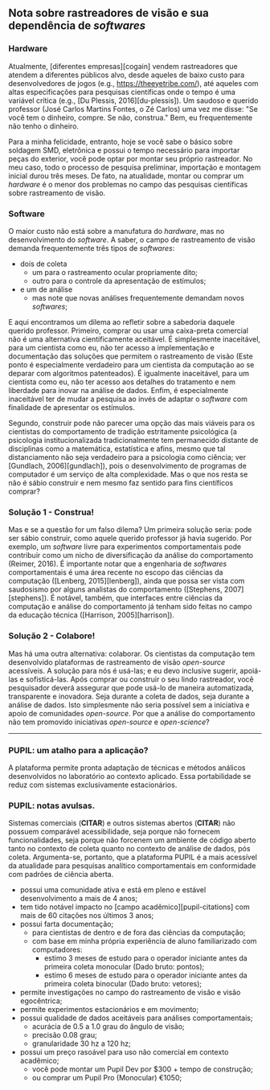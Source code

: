## Nota sobre rastreadores de visão e sua dependência de *softwares* 

### Hardware

Atualmente, [diferentes empresas][cogain] vendem rastreadores que atendem a diferentes públicos alvo, desde aqueles de baixo custo para desenvolvedores de jogos (e.g., https://theeyetribe.com/), até aqueles com altas especificações para pesquisas científicas onde o tempo é uma variável crítica (e.g., [Du Plessis, 2016][du-plessis]). Um saudoso e querido professor (José Carlos Martins Fontes, o Zé Carlos) uma vez me disse: "Se você tem o dinheiro, compre. Se não, construa." Bem, eu frequentemente não tenho o dinheiro.

Para a minha felicidade, entranto, hoje se você sabe o básico sobre soldagem SMD, eletrônica e possui o tempo necessário para importar peças do exterior, você pode optar por montar seu próprio rastreador. No meu caso, todo o processo de pesquisa preliminar, importação e montagem inicial durou três meses. De fato, na atualidade, montar ou comprar um *hardware* é o menor dos problemas no campo das pesquisas científicas sobre rastreamento de visão.

### Software

O maior custo não está sobre a manufatura do *hardware*, mas no desenvolvimento do *software*. A saber, o campo de rastreamento de visão demanda frequentemente três tipos de *softwares*:
   
   - dois de coleta
      - um para o rastreamento ocular propriamente dito;
      - outro para o controle da apresentação de estímulos;
   - e um de análise
      - mas note que novas análises frequentemente demandam novos *softwares*;

E aqui encontramos um dilema ao refletir sobre a sabedoria daquele querido professor. Primeiro, comprar ou usar uma caixa-preta comercial não é uma alternativa cientificamente aceitável. É simplesmente inaceitável, para um cientista como eu, não ter acesso a implementação e documentação das soluções que permitem o rastreamento de visão (Este ponto é especialmente verdadeiro para um cientista da computação ao se deparar com algoritmos patenteados). É igualmente inaceitável, para um cientista como eu, não ter acesso aos detalhes do tratamento e nem liberdade para inovar na análise de dados. Enfim, é especialmente inaceitável ter de mudar a pesquisa ao invés de adaptar o *software* com finalidade de apresentar os estímulos.

Segundo, construir pode não parecer uma opção das mais viáveis para os cientistas do comportamento de tradição estritamente psicológica (a psicologia institucionalizada tradicionalmente tem permanecido distante de disciplinas como a matemática, estatística e afins, mesmo que tal distanciamento não seja verdadeiro para a psicologia como ciência; ver [Gundlach, 2006][gundlach]), pois o desenvolvimento de programas de computador é um serviço de alta complexidade. Mas o que nos resta se não é sábio construir e nem mesmo faz sentido para fins científicos comprar?

### Solução 1 - Construa!

Mas e se a questão for um falso dilema? Um primeira solução seria: pode ser sábio construir, como aquele querido professor já havia sugerido. Por exemplo, um *software* livre para experimentos comportamentais pode contribuir como um nicho de diversificação da análise do comportamento (Reimer, 2016). É importante notar que a engenharia de *softwares* comportamentais é uma área recente no escopo das ciências da computação ([Lenberg, 2015][lenberg]), ainda que possa ser vista com saudosismo por alguns analistas do comportamento ([Stephens, 2007][stephens]). É notável, também, que interfaces entre ciências da computação e análise do comportamento já tenham sido feitas no campo da educação técnica ([Harrison, 2005][harrison]).

### Solução 2 - Colabore!

Mas há uma outra alternativa: colaborar. Os cientistas da computação tem desenvolvido plataformas de rastreamento de visão *open-source* acessíveis. A solução para nós é usá-las; e eu devo inclusive sugerir, apoiá-las e sofisticá-las. Após comprar ou construir o seu lindo rastreador, você pesquisador deverá assegurar que pode usá-lo de maneira automatizada, transparente e inovadora. Seja durante a coleta de dados, seja durante a análise de dados. Isto simplesmente não seria possível sem a iniciativa e apoio de comunidades *open-source*. Por que a análise do comportamento não tem promovido iniciativas *open-source* e *open-science*?

____

### PUPIL: um atalho para a aplicação?

A plataforma permite pronta adaptação de técnicas e métodos análicos desenvolvidos no laboratório ao contexto aplicado. Essa portabilidade se reduz com sistemas exclusivamente estacionários.

### PUPIL: notas avulsas.

Sistemas comerciais (**CITAR**) e outros sistemas abertos (**CITAR**) não possuem comparável acessibilidade, seja porque não fornecem funcionalidades, seja porque não forcenem um ambiente de código aberto tanto no contexto de coleta quanto no contexto de análise de dados, pós coleta. Argumenta-se, portanto, que a plataforma PUPIL é a mais acessível da atualidade para pesquisas analítico comportamentais em conformidade com padrões de ciência aberta.

- possui uma comunidade ativa e está em pleno e estável desenvolvimento a mais de 4 anos;
- tem tido notável impacto no [campo acadêmico][pupil-citations] com mais de 60 citações nos últimos 3 anos;
- possui farta documentação;
   - para cientistas de dentro e de fora das ciências da computação;
   - com base em minha própria experiência de aluno familiarizado com computadores:
      - estimo 3 meses de estudo para o operador iniciante antes da primeira coleta monocular (Dado bruto: pontos);
      - estimo 6 meses de estudo para o operador iniciante antes da primeira coleta binocular (Dado bruto: vetores);
- permite investigações no campo do rastreamento de visão e visão egocêntrica;
- permite experimentos estacionários e em movimento;
- possui qualidade de dados aceitáveis para análises comportamentais;
   - acurácia de 0.5 a 1.0 grau do ângulo de visão;
   - precisão 0.08 grau;
   - granularidade 30 hz a 120 hz;
- possui um preço rasoável para uso não comercial em contexto acadêmico;
   - você pode montar um Pupil Dev por $300 + tempo de construção;
   - ou comprar um Pupil Pro (Monocular) €1050;
